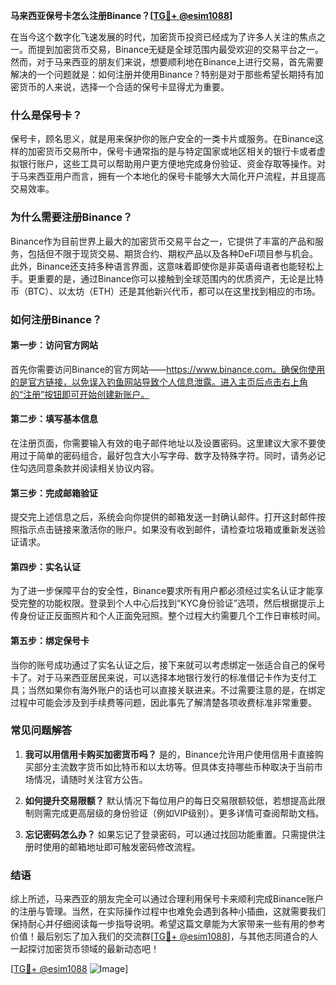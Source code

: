 **马来西亚保号卡怎么注册Binance？[[TG💪+ @esim1088](https://t.me/s/esim1088)]**

在当今这个数字化飞速发展的时代，加密货币投资已经成为了许多人关注的焦点之一。而提到加密货币交易，Binance无疑是全球范围内最受欢迎的交易平台之一。然而，对于马来西亚的朋友们来说，想要顺利地在Binance上进行交易，首先需要解决的一个问题就是：如何注册并使用Binance？特别是对于那些希望长期持有加密货币的人来说，选择一个合适的保号卡显得尤为重要。

### 什么是保号卡？

保号卡，顾名思义，就是用来保护你的账户安全的一类卡片或服务。在Binance这样的加密货币交易所中，保号卡通常指的是与特定国家或地区相关的银行卡或者虚拟银行账户，这些工具可以帮助用户更方便地完成身份验证、资金存取等操作。对于马来西亚用户而言，拥有一个本地化的保号卡能够大大简化开户流程，并且提高交易效率。

### 为什么需要注册Binance？

Binance作为目前世界上最大的加密货币交易平台之一，它提供了丰富的产品和服务，包括但不限于现货交易、期货合约、期权产品以及各种DeFi项目参与机会。此外，Binance还支持多种语言界面，这意味着即使你是非英语母语者也能轻松上手。更重要的是，通过Binance你可以接触到全球范围内的优质资产，无论是比特币（BTC）、以太坊（ETH）还是其他新兴代币，都可以在这里找到相应的市场。

### 如何注册Binance？

#### 第一步：访问官方网站
首先你需要访问Binance的官方网站——https://www.binance.com。确保你使用的是官方链接，以免误入钓鱼网站导致个人信息泄露。进入主页后点击右上角的“注册”按钮即可开始创建新账户。

#### 第二步：填写基本信息
在注册页面，你需要输入有效的电子邮件地址以及设置密码。这里建议大家不要使用过于简单的密码组合，最好包含大小写字母、数字及特殊字符。同时，请务必记住勾选同意条款并阅读相关协议内容。

#### 第三步：完成邮箱验证
提交完上述信息之后，系统会向你提供的邮箱发送一封确认邮件。打开这封邮件按照指示点击链接来激活你的账户。如果没有收到邮件，请检查垃圾箱或重新发送验证请求。

#### 第四步：实名认证
为了进一步保障平台的安全性，Binance要求所有用户都必须经过实名认证才能享受完整的功能权限。登录到个人中心后找到“KYC身份验证”选项，然后根据提示上传身份证正反面照片和个人正面免冠照。整个过程大约需要几个工作日审核时间。

#### 第五步：绑定保号卡
当你的账号成功通过了实名认证之后，接下来就可以考虑绑定一张适合自己的保号卡了。对于马来西亚居民来说，可以选择本地银行发行的标准借记卡作为支付工具；当然如果你有海外账户的话也可以直接关联进来。不过需要注意的是，在绑定过程中可能会涉及到手续费等问题，因此事先了解清楚各项收费标准非常重要。

### 常见问题解答

1. **我可以用信用卡购买加密货币吗？**
   是的，Binance允许用户使用信用卡直接购买部分主流数字货币如比特币和以太坊等。但具体支持哪些币种取决于当前市场情况，请随时关注官方公告。

2. **如何提升交易限额？**
   默认情况下每位用户的每日交易限额较低，若想提高此限制则需完成更高层级的身份验证（例如VIP级别）。更多详情可查阅帮助文档。

3. **忘记密码怎么办？**
   如果忘记了登录密码，可以通过找回功能重置。只需提供注册时使用的邮箱地址即可触发密码修改流程。

### 结语

综上所述，马来西亚的朋友完全可以通过合理利用保号卡来顺利完成Binance账户的注册与管理。当然，在实际操作过程中也难免会遇到各种小插曲，这就需要我们保持耐心并仔细阅读每一步指导说明。希望这篇文章能为大家带来一些有用的参考价值！最后别忘了加入我们的交流群[[TG💪+ @esim1088](https://t.me/s/esim1088)]，与其他志同道合的人一起探讨加密货币领域的最新动态吧！

[[TG💪+ @esim1088](https://t.me/s/esim1088) ![Image](https://i.postimg.cc/4NQfJmqS/Snipaste-2025-05-13-00-14-12.png)]